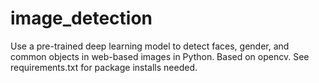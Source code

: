 # image_detection
Use a pre-trained deep learning model to detect faces, gender, and common objects in web-based images in Python. Based on opencv. See requirements.txt for package installs needed.
